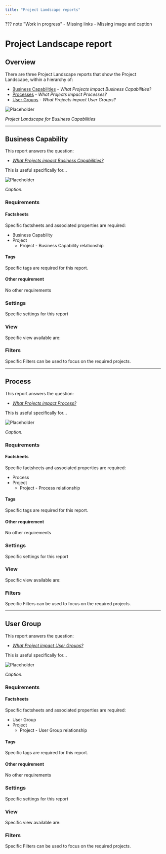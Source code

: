 ```yaml
---
title: "Project Landscape reports"
---
```


??? note "Work in progress"
    - Missing links
    - Missing image and caption

# Project Landscape report

## Overview

There are three Project Landscape reports that show the Project Landscape, within a hierarchy of:

- [Business Capabilities]() - *What Projects impact Business Capabilities?*
- [Processes]() - *What Projects impact Processes?*
- [User Groups]() - *What Projects impact User Groups?*

![Placeholder](https://dummyimage.com/800x450/eee/aaa)

*Project Landscape for Business Capabilities*

--- 

## Business Capability

This report answers the question:

- *[What Projects impact  Business Capabilities?](../questions/#business-capability)*

This is useful specifically for... 

![Placeholder](https://dummyimage.com/800x450/eee/aaa)

*Caption.*

### Requirements

#### Factsheets

Specific factsheets and associated properties are required:

- Business Capability 
- Project
    - Project - Business Capability relationship
    
#### Tags 

Specific tags are required for this report.

#### Other requirement

No other requirements

### Settings

Specific settings for this report 

### View

Specific view available are: 

### Filters

Specific Filters can be used to focus on the required projects.

--- 

## Process
This report answers the question:

- *[What Projects impact Process?](../questions/#process)*

This is useful specifically for... 

![Placeholder](https://dummyimage.com/800x450/eee/aaa)

*Caption.*

### Requirements

#### Factsheets

Specific factsheets and associated properties are required:

- Process 
- Project
    - Project - Process relationship
    
#### Tags 

Specific tags are required for this report.

#### Other requirement

No other requirements

### Settings

Specific settings for this report 

### View

Specific view available are: 

### Filters

Specific Filters can be used to focus on the required projects.

--- 

## User Group 

This report answers the question:

- *[What Project impact User Groups?](../questions/#user-groups)*

This is useful specifically for... 

![Placeholder](https://dummyimage.com/800x450/eee/aaa)

*Caption.*

### Requirements

#### Factsheets

Specific factsheets and associated properties are required:

- User Group 
- Project
    - Project - User Group relationship

#### Tags 

Specific tags are required for this report.

#### Other requirement

No other requirements

### Settings

Specific settings for this report 

### View

Specific view available are: 

### Filters

Specific Filters can be used to focus on the required projects.
